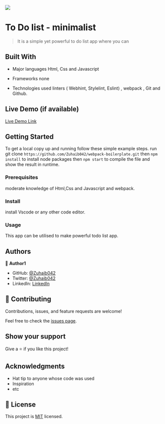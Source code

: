 ![](https://img.shields.io/badge/Microverse-blueviolet)

# To Do list - minimalist

> It is a simple yet powerful to do list app where you can

## Built With

- Major languages
  Html, Css and Javascript

- Frameworks
  none

- Technologies used
  linters ( Webhint, Stylelint, Eslint) , webpack , Git and Github.

## Live Demo (if available)

[Live Demo Link](https://livedemo.com)

## Getting Started

To get a local copy up and running follow these simple example steps.
run git clone
`https://github.com/Zuhaib042/webpack-boilerplate.git`
then `npm install` to install node packages
then `npm start` to compile the file and show the result in runtime.

### Prerequisites

moderate knowledge of Html,Css and Javascript and webpack.

### Install

install Vscode or any other code editor.

### Usage

This app can be utilised to make powerful todo list app.

## Authors

👤 **Author1**

- GitHub: [@Zuhaib042](https://github.com/Zuhaib042)
- Twitter: [@Zuhaib042](https://twitter.com/Zuhaib042)
- LinkedIn: [LinkedIn](https://linkedin.com/in/linkedinhandle)

## 🤝 Contributing

Contributions, issues, and feature requests are welcome!

Feel free to check the [issues page](../../issues/).

## Show your support

Give a ⭐️ if you like this project!

## Acknowledgments

- Hat tip to anyone whose code was used
- Inspiration
- etc

## 📝 License

This project is [MIT](./LICENSE) licensed.
